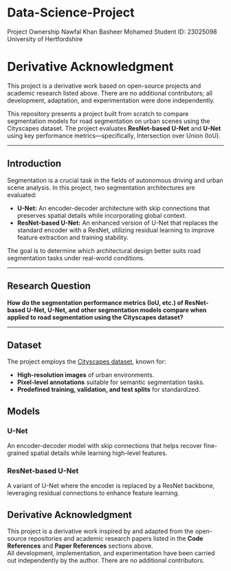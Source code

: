 # Data-Science-Project
Project Ownership
Nawfal Khan Basheer Mohamed
Student ID: 23025098
University of Hertfordshire

# Derivative Acknowledgment
This project is a derivative work based on open-source projects and academic research listed above.
There are no additional contributors; all development, adaptation, and experimentation were done independently.


This repository presents a project built from scratch to compare segmentation models for road segmentation on urban scenes using the Cityscapes dataset. The project evaluates **ResNet-based U-Net** and **U-Net** using key performance metrics—specifically, Intersection over Union (IoU).

---

## Introduction

Segmentation is a crucial task in the fields of autonomous driving and urban scene analysis. In this project, two segmentation architectures are evaluated:

- **U-Net:** An encoder-decoder architecture with skip connections that preserves spatial details while incorporating global context.
- **ResNet-based U-Net:** An enhanced version of U-Net that replaces the standard encoder with a ResNet, utilizing residual learning to improve feature extraction and training stability.

The goal is to determine which architectural design better suits road segmentation tasks under real-world conditions.

---

## Research Question

**How do the segmentation performance metrics (IoU, etc.) of ResNet-based U-Net, U-Net, and other segmentation models compare when applied to road segmentation using the Cityscapes dataset?**

---

## Dataset

The project employs the [Cityscapes dataset](https://www.cityscapes-dataset.com/), known for:
- **High-resolution images** of urban environments.
- **Pixel-level annotations** suitable for semantic segmentation tasks.
- **Predefined training, validation, and test splits** for standardized.
## Models

### U-Net
An encoder-decoder model with skip connections that helps recover fine-grained spatial details while learning high-level features.

### ResNet-based U-Net
A variant of U-Net where the encoder is replaced by a ResNet backbone, leveraging residual connections to enhance feature learning.


## Derivative Acknowledgment

This project is a derivative work inspired by and adapted from the open-source repositories and academic research papers listed in the **Code References** and **Paper References** sections above.  
All development, implementation, and experimentation have been carried out independently by the author. There are no additional contributors.

